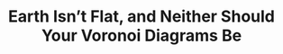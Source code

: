 ---
title: Earth Isn’t Flat, and Neither Should Your Voronoi Diagrams Be
tags: [External Post, Medium, Voronoi Diagram, Geospatial]
style: border
color: primary
description: A story about precision, unveiling the power of spherical geospatial Voronoi diagrams with Python.
external_url: https://medium.com/towards-data-science/earth-isnt-flat-and-neither-should-your-voronoi-diagrams-be-25137e0a073b
---